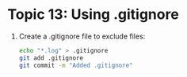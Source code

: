 
# Topic 13: Using .gitignore

1. Create a .gitignore file to exclude files:
   ```bash
   echo "*.log" > .gitignore
   git add .gitignore
   git commit -m "Added .gitignore"
   ```
    